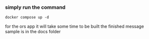 ### simply run the command
```
docker compose up -d
```
for the ors app it will take some time to be built the finished message sample is in the docs folder
